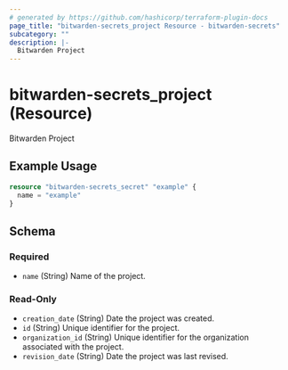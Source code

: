 ```yaml
---
# generated by https://github.com/hashicorp/terraform-plugin-docs
page_title: "bitwarden-secrets_project Resource - bitwarden-secrets"
subcategory: ""
description: |-
  Bitwarden Project
---
```


# bitwarden-secrets_project (Resource)

Bitwarden Project

## Example Usage

```terraform
resource "bitwarden-secrets_secret" "example" {
  name = "example"
}
```

<!-- schema generated by tfplugindocs -->
## Schema

### Required

- `name` (String) Name of the project.

### Read-Only

- `creation_date` (String) Date the project was created.
- `id` (String) Unique identifier for the project.
- `organization_id` (String) Unique identifier for the organization associated with the project.
- `revision_date` (String) Date the project was last revised.
